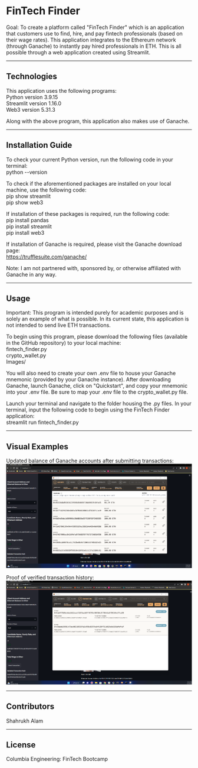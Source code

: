 # FinTech Finder
Goal: To create a platform called "FinTech Finder" which is an application that customers use to find, hire, and pay fintech professionals (based on their wage rates). This application integrates to the Ethereum network (through Ganache) to instantly pay hired professionals in ETH. This is all possible through a web application created using Streamlit. 

---

## Technologies

This application uses the following programs:  
Python version 3.9.15  
Streamlit version 1.16.0  
Web3 version 5.31.3  

Along with the above program, this application also makes use of Ganache. 

---

## Installation Guide

To check your current Python version, run the following code in your terminal:  
python --version  

To check if the aforementioned packages are installed on your local machine, use the following code:   
pip show streamlit  
pip show web3  

If installation of these packages is required, run the following code:  
pip install pandas   
pip install streamlit  
pip install web3  

If installation of Ganache is required, please visit the Ganache download page:  
https://trufflesuite.com/ganache/  

Note: I am not partnered with, sponsored by, or otherwise affiliated with Ganache in any way.   

---

## Usage

Important: This program is intended purely for academic purposes and is solely an example of what is possible. In its current state, this application is not intended to send live ETH transactions.  

To begin using this program, please download the following files (available in the GitHub repository) to your local machine:  
fintech_finder.py  
crypto_wallet.py  
Images/  

You will also need to create your own .env file to house your Ganache mnemonic (provided by your Ganache instance). After downloading Ganache, launch Ganache, click on "Quickstart", and copy your mnemonic into your .env file. Be sure to map your .env file to the crypto_wallet.py file.   

Launch your terminal and navigate to the folder housing the .py files. In your terminal, input the following code to begin using the FinTech Finder application:  
streamlit run fintech_finder.py  

---

## Visual Examples

Updated balance of Ganache accounts after submitting transactions:  
<img src="Images/19_address_balance.png">  

Proof of verified transaction history:  
<img src="Images/19_transaction_history.png">

---

## Contributors

Shahrukh Alam

---

## License

Columbia Engineering: FinTech Bootcamp